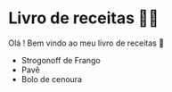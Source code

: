 # Livro de receitas :man_cook:



Olá ! Bem vindo ao meu livro de receitas :wave:

- Strogonoff de Frango
- Pavê
- Bolo de cenoura
